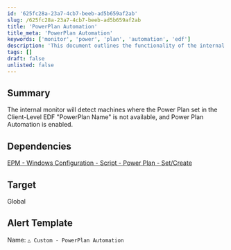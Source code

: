 ```yaml
---
id: '625fc28a-23a7-4cb7-beeb-ad5b659af2ab'
slug: /625fc28a-23a7-4cb7-beeb-ad5b659af2ab
title: 'PowerPlan Automation'
title_meta: 'PowerPlan Automation'
keywords: ['monitor', 'power', 'plan', 'automation', 'edf']
description: 'This document outlines the functionality of the internal monitor that detects machines with unavailable Power Plans set in the Client-Level EDF "PowerPlan Name" when Power Plan Automation is enabled. It also includes dependencies and alert template information.'
tags: []
draft: false
unlisted: false
---
```


## Summary

The internal monitor will detect machines where the Power Plan set in the Client-Level EDF "PowerPlan Name" is not available, and Power Plan Automation is enabled.

## Dependencies

[EPM - Windows Configuration - Script - Power Plan - Set/Create](/docs/8d2a9b84-38b6-460f-9e9e-3992ea6fd448)

## Target

Global

## Alert Template

Name: `△ Custom - PowerPlan Automation`

